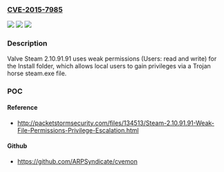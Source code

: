 ### [CVE-2015-7985](https://cve.mitre.org/cgi-bin/cvename.cgi?name=CVE-2015-7985)
![](https://img.shields.io/static/v1?label=Product&message=n%2Fa&color=blue)
![](https://img.shields.io/static/v1?label=Version&message=n%2Fa&color=blue)
![](https://img.shields.io/static/v1?label=Vulnerability&message=n%2Fa&color=brighgreen)

### Description

Valve Steam 2.10.91.91 uses weak permissions (Users: read and write) for the Install folder, which allows local users to gain privileges via a Trojan horse steam.exe file.

### POC

#### Reference
- http://packetstormsecurity.com/files/134513/Steam-2.10.91.91-Weak-File-Permissions-Privilege-Escalation.html

#### Github
- https://github.com/ARPSyndicate/cvemon

